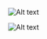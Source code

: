 ![Alt text](http://i.imgur.com/zgQb7NC.png?raw=true "Optional Title")

![Alt text](http://i.imgur.com/Bd7qABE.gif?raw=true "Optional Title")


